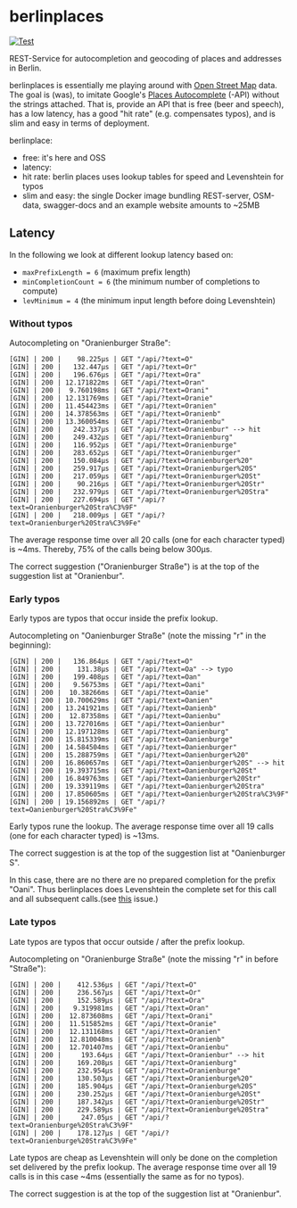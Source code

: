 # berlinplaces


[![Test](https://github.com/heimdalr/berlinplaces/actions/workflows/test.yml/badge.svg)](https://github.com/heimdalr/berlinplaces/actions/workflows/test.yml)
<!--
[![Coverage Status](https://coveralls.io/repos/github/heimdalr/arangodag/badge.svg?branch=main)](https://coveralls.io/github/heimdalr/arangodag?branch=main)
[![PkgGoDev](https://pkg.go.dev/badge/github.com/heimdalr/arangodag)](https://pkg.go.dev/github.com/heimdalr/arangodag)
[![Go Report Card](https://goreportcard.com/badge/github.com/heimdalr/arangodag)](https://goreportcard.com/report/github.com/heimdalr/arangodag)
-->

REST-Service for autocompletion and geocoding of places and addresses in Berlin.

berlinplaces is essentially me playing around with [Open Street Map](https://wiki.osmfoundation.org/wiki/Main_Page)
data. The goal is (was), to imitate Google's [Places Autocomplete](https://developers.google.com/maps/documentation/javascript/places-autocomplete#introduction)
(-API) without the strings attached. That is, provide an API that is free (beer and speech), has a low latency, has a 
good "hit rate" (e.g. compensates typos), and is slim and easy in terms of deployment. 

berlinplace: 

- free: it's here and OSS
- latency: 
- hit rate: berlin places uses lookup tables for speed and Levenshtein for typos
- slim and easy: the single Docker image bundling REST-server, OSM-data, swagger-docs and an example website amounts to ~25MB 


## Latency

In the following we look at different lookup latency based on:

- `maxPrefixLength = 6` (maximum prefix length)
- `minCompletionCount = 6` (the minimum number of completions to compute)
- `levMinimum = 4` (the minimum input length before doing Levenshtein)

### Without typos

Autocompleting on "Oranienburger Straße":

~~~~
[GIN] | 200 |    98.225µs | GET "/api/?text=O"
[GIN] | 200 |   132.447µs | GET "/api/?text=Or"
[GIN] | 200 |   196.676µs | GET "/api/?text=Ora"
[GIN] | 200 | 12.171822ms | GET "/api/?text=Oran"
[GIN] | 200 |  9.760198ms | GET "/api/?text=Orani"
[GIN] | 200 | 12.131769ms | GET "/api/?text=Oranie"
[GIN] | 200 | 11.454423ms | GET "/api/?text=Oranien"
[GIN] | 200 | 14.378563ms | GET "/api/?text=Oranienb"
[GIN] | 200 | 13.360054ms | GET "/api/?text=Oranienbu"
[GIN] | 200 |   242.337µs | GET "/api/?text=Oranienbur" --> hit
[GIN] | 200 |   249.432µs | GET "/api/?text=Oranienburg"
[GIN] | 200 |   116.952µs | GET "/api/?text=Oranienburge"
[GIN] | 200 |   283.652µs | GET "/api/?text=Oranienburger"
[GIN] | 200 |   150.084µs | GET "/api/?text=Oranienburger%20"
[GIN] | 200 |   259.917µs | GET "/api/?text=Oranienburger%20S"
[GIN] | 200 |   217.059µs | GET "/api/?text=Oranienburger%20St"
[GIN] | 200 |    90.216µs | GET "/api/?text=Oranienburger%20Str"
[GIN] | 200 |   232.979µs | GET "/api/?text=Oranienburger%20Stra"
[GIN] | 200 |   227.694µs | GET "/api/?text=Oranienburger%20Stra%C3%9F"
[GIN] | 200 |   218.009µs | GET "/api/?text=Oranienburger%20Stra%C3%9Fe"
~~~~

The average response time over all 20 calls (one for each character typed) is ~4ms. Thereby, 75% of the calls being 
below 300µs. 

The correct suggestion ("Oranienburger Straße") is at the top of the suggestion list at "Oranienbur".

### Early typos

Early typos are typos that occur inside the prefix lookup.

Autocompleting on "Oanienburger Straße" (note the missing "r" in the beginning):

~~~~
[GIN] | 200 |   136.864µs | GET "/api/?text=O"
[GIN] | 200 |    131.38µs | GET "/api/?text=Oa" --> typo
[GIN] | 200 |   199.408µs | GET "/api/?text=Oan"
[GIN] | 200 |   9.56753ms | GET "/api/?text=Oani"
[GIN] | 200 |  10.38266ms | GET "/api/?text=Oanie"
[GIN] | 200 | 10.700629ms | GET "/api/?text=Oanien"
[GIN] | 200 | 13.241921ms | GET "/api/?text=Oanienb"
[GIN] | 200 |  12.87358ms | GET "/api/?text=Oanienbu"
[GIN] | 200 | 13.727016ms | GET "/api/?text=Oanienbur"
[GIN] | 200 | 12.197128ms | GET "/api/?text=Oanienburg"
[GIN] | 200 | 15.815339ms | GET "/api/?text=Oanienburge"
[GIN] | 200 | 14.584504ms | GET "/api/?text=Oanienburger"
[GIN] | 200 | 15.288759ms | GET "/api/?text=Oanienburger%20"
[GIN] | 200 | 16.860657ms | GET "/api/?text=Oanienburger%20S" --> hit
[GIN] | 200 | 19.393715ms | GET "/api/?text=Oanienburger%20St"
[GIN] | 200 | 16.849763ms | GET "/api/?text=Oanienburger%20Str"
[GIN] | 200 | 19.339119ms | GET "/api/?text=Oanienburger%20Stra"
[GIN] | 200 | 17.850605ms | GET "/api/?text=Oanienburger%20Stra%C3%9F"
[GIN] | 200 | 19.156892ms | GET "/api/?text=Oanienburger%20Stra%C3%9Fe"
~~~~

Early typos rune the lookup. The average response time over all 19 calls (one for each character typed) is ~13ms. 

The correct suggestion is at the top of the suggestion list at "Oanienburger S".

In this case, there are no there are no prepared completion for the prefix "Oani". Thus berlinplaces does Levenshtein
the complete set for this call and all subsequent calls.(see [this](https://github.com/heimdalr/berlinplaces/issues/1) 
issue.)

### Late typos

Late typos are typos that occur outside / after the prefix lookup.  

Autocompleting on "Oranienburge Straße" (note the missing "r" in before "Straße"):

~~~~
[GIN] | 200 |    412.536µs | GET "/api/?text=O"
[GIN] | 200 |    236.567µs | GET "/api/?text=Or"
[GIN] | 200 |    152.589µs | GET "/api/?text=Ora"
[GIN] | 200 |   9.319981ms | GET "/api/?text=Oran"
[GIN] | 200 |  12.873608ms | GET "/api/?text=Orani"
[GIN] | 200 |  11.515852ms | GET "/api/?text=Oranie"
[GIN] | 200 |  12.131168ms | GET "/api/?text=Oranien"
[GIN] | 200 |  12.810048ms | GET "/api/?text=Oranienb"
[GIN] | 200 |  12.701407ms | GET "/api/?text=Oranienbu"
[GIN] | 200 |     193.64µs | GET "/api/?text=Oranienbur" --> hit
[GIN] | 200 |    169.208µs | GET "/api/?text=Oranienburg"
[GIN] | 200 |    232.954µs | GET "/api/?text=Oranienburge"
[GIN] | 200 |    130.503µs | GET "/api/?text=Oranienburge%20"
[GIN] | 200 |    185.904µs | GET "/api/?text=Oranienburge%20S"
[GIN] | 200 |    230.252µs | GET "/api/?text=Oranienburge%20St"
[GIN] | 200 |    187.342µs | GET "/api/?text=Oranienburge%20Str"
[GIN] | 200 |    229.589µs | GET "/api/?text=Oranienburge%20Stra"
[GIN] | 200 |     247.05µs | GET "/api/?text=Oranienburge%20Stra%C3%9F"
[GIN] | 200 |    178.127µs | GET "/api/?text=Oranienburge%20Stra%C3%9Fe"
~~~~

Late typos are cheap as Levenshtein will only be done on the completion set delivered by the prefix lookup. The average 
response time over all 19 calls is in this case ~4ms (essentially the same as for no typos).

The correct suggestion is at the top of the suggestion list at "Oranienbur".

